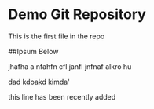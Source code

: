 # Demo Git Repository

This is the first file in the repo

##Ipsum Below

jhafha a nfahfn cfl janfl jnfnaf alkro hu

dad kdoakd 
kimda'


this line has been recently added